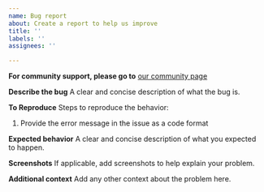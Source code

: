 ```yaml
---
name: Bug report
about: Create a report to help us improve
title: ''
labels: ''
assignees: ''

---
```


**For community support, please go to** [our community page](https://community.flitnetics.com)

**Describe the bug**
A clear and concise description of what the bug is.

**To Reproduce**
Steps to reproduce the behavior:
1. Provide the error message in the issue as a code format

**Expected behavior**
A clear and concise description of what you expected to happen.

**Screenshots**
If applicable, add screenshots to help explain your problem.

**Additional context**
Add any other context about the problem here.
